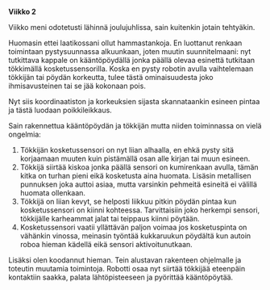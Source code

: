 **Viikko 2**

Viikko meni odotetusti lähinnä joulujuhlissa, sain kuitenkin jotain tehtyäkin.

Huomasin ettei laatikossani ollut hammastankoja. En luottanut renkaan toimintaan pystysuunnassa alkuunkaan, joten muutin suunnitelmaani: nyt tutkittava kappale on kääntöpöydällä jonka päällä olevaa esinettä tutkitaan tökkimällä kosketussensorilla. Koska en pysty robotin avulla vaihtelemaan tökkijän tai pöydän korkeutta, tulee tästä ominaisuudesta joko ihmisavusteinen tai se jää kokonaan pois. 

Nyt siis koordinaatiston ja korkeuksien sijasta skannataankin esineen pintaa ja tästä luodaan poikkileikkaus. 

Sain rakennettua kääntöpöydän ja tökkijän mutta niiden toiminnassa on vielä ongelmia:

1. Tökkijän kosketussensori on nyt liian alhaalla, en ehkä pysty sitä korjaamaan muuten kuin pistämällä osan alle kirjan tai muun esineen.
2. Tökkijä siirtää kiskoa jonka päällä sensori on kumirenkaan avulla, tämän kitka on turhan pieni eikä kosketusta aina huomata. Lisäsin metallisen punnuksen joka auttoi asiaa, mutta varsinkin pehmeitä esineitä ei välillä huomata ollenkaan.
3. Tökkijä on liian kevyt, se helposti liikkuu pitkin pöydän pintaa kun kosketussensori on kiinni kohteessa. Tarvittaisiin joko herkempi sensori, tökkijälle karheammat jalat tai teippaus kiinni pöytään.
4. Kosketussensori vaatii yllättävän paljon voimaa jos kosketuspinta on vähänkin vinossa, meinasin työntää kukkaruukun pöydältä kun autoin roboa hieman kädellä eikä sensori aktivoitunutkaan.

Lisäksi olen koodannut hieman. Tein alustavan rakenteen ohjelmalle ja toteutin muutamia toimintoja. Robotti osaa nyt siirtää tökkijää eteenpäin kontaktiin saakka, palata lähtöpisteeseen ja pyörittää kääntöpöytää.

